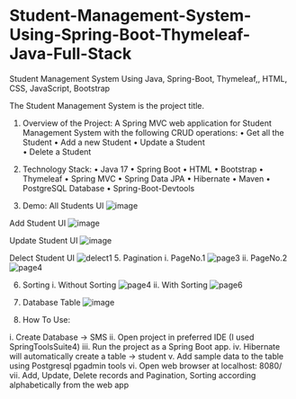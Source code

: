 # Student-Management-System-Using-Spring-Boot-Thymeleaf-Java-Full-Stack
Student Management System Using Java, Spring-Boot, Thymeleaf,, HTML, CSS, JavaScript, Bootstrap

The Student Management System is the project title.

1. Overview of the Project:
A Spring MVC web application for Student Management System with the following CRUD operations:
•	Get all the Student
•	Add a new Student
•	Update a Student	
•	Delete a Student

3. Technology Stack:
•	Java 17
•	Spring Boot
•	HTML
•	Bootstrap
•	Thymeleaf
•	Spring MVC
•	Spring Data JPA
•	Hibernate
•	Maven
•	PostgreSQL Database
•	Spring-Boot-Devtools

4. Demo:
All Students UI
![image](https://github.com/user-attachments/assets/51de6359-2f81-4238-be30-877637705d2d)

Add Student UI
![image](https://github.com/user-attachments/assets/020946ac-974f-4d2a-98d3-fedba8d389bd)

Update Student UI
![image](https://github.com/user-attachments/assets/f06af85d-4c9c-4da1-b63e-ff988fdd45f2)

Delect Student UI
![delect1](https://github.com/user-attachments/assets/0c755a5f-df7f-4229-881a-842a6effeb35)
5. Pagination
i. PageNo.1
   ![page3](https://github.com/user-attachments/assets/5aaf3719-58eb-49f4-9d40-5956fec544f1)
ii. PageNo.2
   ![page4](https://github.com/user-attachments/assets/5e30dcef-dc61-4e94-954c-a8206a54c702)

6. Sorting
i. Without Sorting
  ![page4](https://github.com/user-attachments/assets/d6783ec9-9f31-4594-a519-19b951e11dcc)
ii. With Sorting
![page6](https://github.com/user-attachments/assets/53a8bddc-224f-4397-a61d-b4bb96d929e6)

7. Database Table
   ![image](https://github.com/user-attachments/assets/59b42bd4-341e-4978-8da1-7ad70c41d214)

8. How To Use:
   
i. Create Database -> SMS
ii. Open project in preferred IDE (I used SpringToolsSuite4)
iii. Run the project as a Spring Boot app.
iv. Hibernate will automatically create a table -> student
v. Add sample data to the table using Postgresql pgadmin tools
vi. Open web browser at localhost: 8080/
vii. Add, Update, Delete records and Pagination, Sorting according alphabetically from the web app




 
